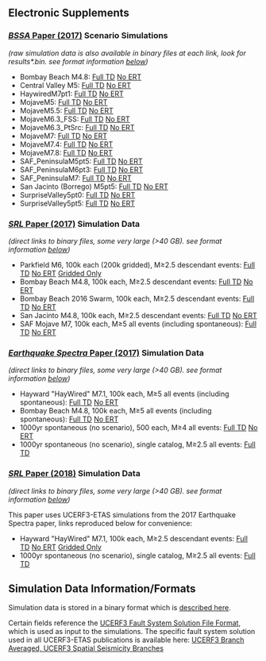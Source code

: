## Electronic Supplements

### [*BSSA* Paper (2017)](http://www.bssaonline.org/content/early/2017/02/24/0120160173.abstract) Scenario Simulations

*(raw simulation data is also available in binary files at each link, look for results\*.bin. see format information [below](#simulation-data-informationformats))*

*   Bombay Beach M4.8: [Full TD](http://opensha.usc.edu/ftp/UCERF3-ETAS/scenarios/2016_02_24-bombay_beach_m4pt8-10yr-full_td-subSeisSupraNucl-gridSeisCorr-scale1.14-noSpont) [No ERT](http://opensha.usc.edu/ftp/UCERF3-ETAS/scenarios/2016_02_24-bombay_beach_m4pt8-10yr-no_ert-subSeisSupraNucl-gridSeisCorr-noSpont)
*   Central Valley M5: [Full TD](http://opensha.usc.edu/ftp/UCERF3-ETAS/scenarios/2016_02_28-central_valley_m5p0-10yr-full_td-subSeisSupraNucl-gridSeisCorr-scale1.14) [No ERT](http://opensha.usc.edu/ftp/UCERF3-ETAS/scenarios/2016_02_28-central_valley_m5p0-10yr-no_ert-subSeisSupraNucl-gridSeisCorr)
*   HaywiredM7pt1: [Full TD](http://opensha.usc.edu/ftp/UCERF3-ETAS/scenarios/2016_06_15-haywired_m7-10yr-full_td-subSeisSupraNucl-gridSeisCorr-scale1.14) [No ERT](http://opensha.usc.edu/ftp/UCERF3-ETAS/scenarios/2016_06_15-haywired_m7-10yr-no_ert-subSeisSupraNucl-gridSeisCorr)
*   MojaveM5: [Full TD](http://opensha.usc.edu/ftp/UCERF3-ETAS/scenarios/2016_02_19-mojave_m5-10yr-full_td-subSeisSupraNucl-gridSeisCorr-scale1.14) [No ERT](http://opensha.usc.edu/ftp/UCERF3-ETAS/scenarios/2016_02_22-mojave_m5-10yr-no_ert-subSeisSupraNucl-gridSeisCorr)
*   MojaveM5.5: [Full TD](http://opensha.usc.edu/ftp/UCERF3-ETAS/scenarios/2016_02_19-mojave_m5p5-10yr-full_td-subSeisSupraNucl-gridSeisCorr-scale1.14) [No ERT](http://opensha.usc.edu/ftp/UCERF3-ETAS/scenarios/2016_02_22-mojave_m5p5-10yr-no_ert-subSeisSupraNucl-gridSeisCorr)
*   MojaveM6.3_FSS: [Full TD](http://opensha.usc.edu/ftp/UCERF3-ETAS/scenarios/2016_02_19-mojave_m6pt3_fss-10yr-full_td-subSeisSupraNucl-gridSeisCorr-scale1.14) [No ERT](http://opensha.usc.edu/ftp/UCERF3-ETAS/scenarios/2016_02_22-mojave_m6pt3_fss-10yr-no_ert-subSeisSupraNucl-gridSeisCorr)
*   MojaveM6.3_PtSrc: [Full TD](http://opensha.usc.edu/ftp/UCERF3-ETAS/scenarios/2016_02_19-mojave_m6pt3_ptsrc-10yr-full_td-subSeisSupraNucl-gridSeisCorr-scale1.14) [No ERT](http://opensha.usc.edu/ftp/UCERF3-ETAS/scenarios/2016_02_22-mojave_m6pt3_ptsrc-10yr-no_ert-subSeisSupraNucl-gridSeisCorr)
*   MojaveM7: [Full TD](http://opensha.usc.edu/ftp/UCERF3-ETAS/scenarios/2016_02_19-mojave_m7-10yr-full_td-subSeisSupraNucl-gridSeisCorr-scale1.14) [No ERT](http://opensha.usc.edu/ftp/UCERF3-ETAS/scenarios/2016_02_22-mojave_m7-10yr-no_ert-subSeisSupraNucl-gridSeisCorr)
*   MojaveM7.4: [Full TD](http://opensha.usc.edu/ftp/UCERF3-ETAS/scenarios/2016_02_24-mojave_m7pt4-10yr-full_td-subSeisSupraNucl-gridSeisCorr-scale1.14) [No ERT](http://opensha.usc.edu/ftp/UCERF3-ETAS/scenarios/2016_02_24-mojave_m7pt4-10yr-no_ert-subSeisSupraNucl-gridSeisCorr)
*   MojaveM7.8: [Full TD](http://opensha.usc.edu/ftp/UCERF3-ETAS/scenarios/2016_02_24-mojave_m7pt8-10yr-full_td-subSeisSupraNucl-gridSeisCorr-scale1.14) [No ERT](http://opensha.usc.edu/ftp/UCERF3-ETAS/scenarios/2016_02_24-mojave_m7pt8-10yr-no_ert-subSeisSupraNucl-gridSeisCorr)
*   SAF_PeninsulaM5pt5: [Full TD](http://opensha.usc.edu/ftp/UCERF3-ETAS/scenarios/2016_02_25-saf_peninsula_m5p5-10yr-full_td-subSeisSupraNucl-gridSeisCorr-scale1.14) [No ERT](http://opensha.usc.edu/ftp/UCERF3-ETAS/scenarios/2016_02_25-saf_peninsula_m5p5-10yr-no_ert-subSeisSupraNucl-gridSeisCorr)
*   SAF_PeninsulaM6pt3: [Full TD](http://opensha.usc.edu/ftp/UCERF3-ETAS/scenarios/2016_02_25-saf_peninsula_m6p3-10yr-full_td-subSeisSupraNucl-gridSeisCorr-scale1.14) [No ERT](http://opensha.usc.edu/ftp/UCERF3-ETAS/scenarios/2016_02_25-saf_peninsula_m6p3-10yr-no_ert-subSeisSupraNucl-gridSeisCorr)
*   SAF_PeninsulaM7: [Full TD](http://opensha.usc.edu/ftp/UCERF3-ETAS/scenarios/2016_02_25-saf_peninsula_m7-10yr-full_td-subSeisSupraNucl-gridSeisCorr-scale1.14) [No ERT](http://opensha.usc.edu/ftp/UCERF3-ETAS/scenarios/2016_02_25-saf_peninsula_m7-10yr-no_ert-subSeisSupraNucl-gridSeisCorr)
*   San Jacinto (Borrego) M5pt5: [Full TD](http://opensha.usc.edu/ftp/UCERF3-ETAS/scenarios/2016_02_25-san_jacinto_0_m5p5-10yr-full_td-subSeisSupraNucl-gridSeisCorr-scale1.14) [No ERT](http://opensha.usc.edu/ftp/UCERF3-ETAS/scenarios/2016_02_25-san_jacinto_0_m5p5-10yr-no_ert-subSeisSupraNucl-gridSeisCorr)
*   SurpriseValley5pt0: [Full TD](http://opensha.usc.edu/ftp/UCERF3-ETAS/scenarios/2016_02_25-surprise_valley_5p0-10yr-full_td-subSeisSupraNucl-gridSeisCorr-scale1.14) [No ERT](http://opensha.usc.edu/ftp/UCERF3-ETAS/scenarios/2016_02_25-surprise_valley_5p0-10yr-no_ert-subSeisSupraNucl-gridSeisCorr)
*   SurpriseValley5pt5: [Full TD](http://opensha.usc.edu/ftp/UCERF3-ETAS/scenarios/2016_02_28-surprise_valley_5p5-10yr-full_td-subSeisSupraNucl-gridSeisCorr-scale1.14) [No ERT](http://opensha.usc.edu/ftp/UCERF3-ETAS/scenarios/2016_02_28-surprise_valley_5p5-10yr-no_ert-subSeisSupraNucl-gridSeisCorr)

### [*SRL* Paper (2017)](https://pubs.geoscienceworld.org/ssa/srl/article-abstract/88/5/1259/354096) Simulation Data

*(direct links to binary files, some very large (>40 GB). see format information [below](#simulation-data-informationformats))*

*   Parkfield M6, 100k each (200k gridded), M≥2.5 descendant events: [Full TD](http://opensha.usc.edu/ftp/kmilner/ucerf3/etas_published_results/2017_04_13-parkfield-10yr-full_td-subSeisSupraNucl-gridSeisCorr-scale1.14-noSpont/results_descendants.bin) [No ERT](http://opensha.usc.edu/ftp/kmilner/ucerf3/etas_published_results/2017_04_13-parkfield-10yr-no_ert-subSeisSupraNucl-gridSeisCorr-noSpont/results_descendants.bin) [Gridded Only](http://opensha.usc.edu/ftp/kmilner/ucerf3/etas_published_results/2017_04_13-parkfield-10yr-gridded-only/results_descendants.bin)
*   Bombay Beach M4.8, 100k each, M≥2.5 descendant events: [Full TD](http://opensha.usc.edu/ftp/kmilner/ucerf3/etas_published_results/2016_08_31-bombay_beach_m4pt8-10yr-full_td-subSeisSupraNucl-gridSeisCorr-scale1.14-combined-plus300kNoSpont/results_descendants.bin) [No ERT](http://opensha.usc.edu/ftp/kmilner/ucerf3/etas_published_results/2016_10_27-bombay_beach_m4pt8-10yr-no_ert-subSeisSupraNucl-gridSeisCorr-noSpont-combined/results_descendants.bin)
*   Bombay Beach 2016 Swarm, 100k each, M≥2.5 descendant events: [Full TD](http://opensha.usc.edu/ftp/kmilner/ucerf3/etas_published_results/2016_10_25-2016_bombay_swarm-24yr-full_td-subSeisSupraNucl-gridSeisCorr-scale1.14-noSpont-combined/results.bin) [No ERT](http://opensha.usc.edu/ftp/kmilner/ucerf3/etas_published_results/2016_10_27-2016_bombay_swarm-10yr-no_ert-subSeisSupraNucl-gridSeisCorr-noSpont-combined/results.bin)
*   San Jacinto M4.8, 100k each, M≥2.5 descendant events: [Full TD](http://opensha.usc.edu/ftp/kmilner/ucerf3/etas_published_results/2016_11_02-san_jacinto_0_m4p8-10yr-full_td-subSeisSupraNucl-gridSeisCorr-scale1.14-noSpont-combined/results_descendants.bin) [No ERT](http://opensha.usc.edu/ftp/kmilner/ucerf3/etas_published_results/2016_11_02-san_jacinto_0_m4p8-10yr-no_ert-subSeisSupraNucl-gridSeisCorr-noSpont-combined/results_descendants.bin)
*   SAF Mojave M7, 100k each, M≥5 all events (including spontaneous): [Full TD](http://opensha.usc.edu/ftp/kmilner/ucerf3/etas_published_results/2016_02_19-mojave_m7-10yr-full_td-subSeisSupraNucl-gridSeisCorr-scale1.14-combined100k/results_m5_preserve.bin) [No ERT](http://opensha.usc.edu/ftp/kmilner/ucerf3/etas_published_results/2016_02_22-mojave_m7-10yr-no_ert-subSeisSupraNucl-gridSeisCorr-combined100k/results_m5_preserve.bin)

### [*Earthquake Spectra* Paper (2017)](http://www.earthquakespectra.org/doi/abs/10.1193/011817EQS017M) Simulation Data

*(direct links to binary files, some very large (>40 GB). see format information [below](#simulation-data-informationformats))*

*   Hayward "HayWired" M7.1, 100k each, M≥5 all events (including spontaneous): [Full TD](http://opensha.usc.edu/ftp/kmilner/ucerf3/etas_published_results/2016_06_15-haywired_m7-10yr-full_td-subSeisSupraNucl-gridSeisCorr-scale1.14-combined/results_m5_preserve.bin) [No ERT](http://opensha.usc.edu/ftp/kmilner/ucerf3/etas_published_results/2016_06_15-haywired_m7-10yr-no_ert-subSeisSupraNucl-gridSeisCorr-combined/results_m5_preserve.bin)
*   Bombay Beach M4.8, 100k each, M≥5 all events (including spontaneous): [Full TD](http://opensha.usc.edu/ftp/kmilner/ucerf3/etas_published_results/2016_08_31-bombay_beach_m4pt8-10yr-full_td-subSeisSupraNucl-gridSeisCorr-scale1.14-combined/results_m5_preserve.bin) [No ERT](http://opensha.usc.edu/ftp/kmilner/ucerf3/etas_published_results/2016_11_22-bombay_beach_m4pt8-10yr-no_ert-subSeisSupraNucl-gridSeisCorr/results_m5_preserve.bin)
*   1000yr spontaneous (no scenario), 500 each, M≥4 all events: [Full TD](http://opensha.usc.edu/ftp/kmilner/ucerf3/etas_published_results/2016_02_17-spontaneous-1000yr-scaleMFD1p14-full_td-subSeisSupraNucl-gridSeisCorr/results_m4.bin) [No ERT](http://opensha.usc.edu/ftp/kmilner/ucerf3/etas_published_results/2016_02_11-spontaneous-1000yr-no_ert-subSeisSupraNucl-gridSeisCorr/results_m4.bin)
*   1000yr spontaneous (no scenario), single catalog, M≥2.5 all events: [Full TD](http://opensha.usc.edu/ftp/kmilner/ucerf3/etas_published_results/2016_02_17-spontaneous-1000yr-scaleMFD1p14-full_td-subSeisSupraNucl-gridSeisCorr/catalog_000.bin)

### [*SRL* Paper (2018)](https://pubs.geoscienceworld.org/ssa/srl/article/530336/candidate-products-for-operational-earthquake) Simulation Data

*(direct links to binary files, some very large (>40 GB). see format information [below](#simulation-data-informationformats))*

This paper uses UCERF3-ETAS simulations from the 2017 Earthquake Spectra paper, links reproduced below for convenience:

*   Hayward "HayWired" M7.1, 100k each, M≥2.5 descendant events: [Full TD](http://opensha.usc.edu/ftp/kmilner/ucerf3/etas_published_results/2016_06_15-haywired_m7-10yr-full_td-subSeisSupraNucl-gridSeisCorr-scale1.14-combined/results_descendants.bin) [No ERT](http://opensha.usc.edu/ftp/kmilner/ucerf3/etas_published_results/2016_06_15-haywired_m7-10yr-no_ert-subSeisSupraNucl-gridSeisCorr-combined/results_descendants.bin) [Gridded Only](http://opensha.usc.edu/ftp/kmilner/ucerf3/etas_published_results/2017_01_02-haywired_m7-10yr-gridded-only-200kcombined/results_descendents_combined.bin)
*   1000yr spontaneous (no scenario), single catalog, M≥2.5 all events: [Full TD](http://opensha.usc.edu/ftp/kmilner/ucerf3/etas_published_results/2016_02_17-spontaneous-1000yr-scaleMFD1p14-full_td-subSeisSupraNucl-gridSeisCorr/catalog_000.bin)

## Simulation Data Information/Formats

Simulation data is stored in a binary format which is [described here](https://github.com/opensha/ucerf3-etas-launcher/blob/master/doc/output_file_formats.md).

Certain fields reference the [UCERF3 Fault System Solution File Format](https://github.com/opensha/opensha-ucerf3/wiki/Fault-System-Solution), which is used as input to the simulations. The specific fault system solution used in all UCERF3-ETAS publications is available here: [UCERF3 Branch Averaged, UCERF3 Spatial Seismicity Branches](http://opensha.usc.edu/ftp/kmilner/ucerf3/2013_05_10-ucerf3p3-production-10runs/2013_05_10-ucerf3p3-production-10runs_COMPOUND_SOL_FM3_1_SpatSeisU3_MEAN_BRANCH_AVG_SOL.zip)
